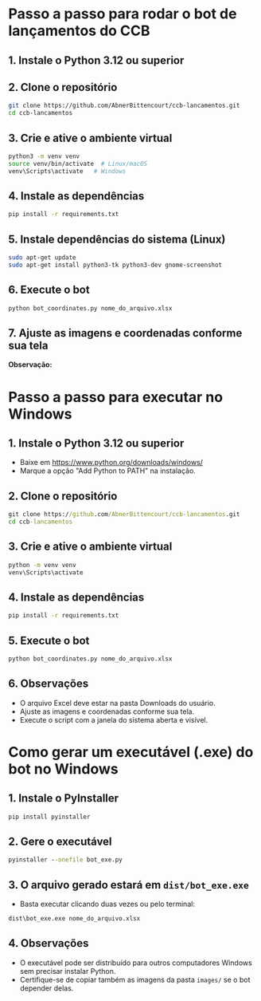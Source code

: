 # Passo a passo para rodar o bot de lançamentos do CCB

## 1. Instale o Python 3.12 ou superior

## 2. Clone o repositório
```sh
git clone https://github.com/AbnerBittencourt/ccb-lancamentos.git
cd ccb-lancamentos
```

## 3. Crie e ative o ambiente virtual
```sh
python3 -m venv venv
source venv/bin/activate  # Linux/macOS
venv\Scripts\activate   # Windows
```

## 4. Instale as dependências
```sh
pip install -r requirements.txt
```

## 5. Instale dependências do sistema (Linux)
```sh
sudo apt-get update
sudo apt-get install python3-tk python3-dev gnome-screenshot
```

## 6. Execute o bot
```sh
python bot_coordinates.py nome_do_arquivo.xlsx
```

## 7. Ajuste as imagens e coordenadas conforme sua tela


**Observação:**

# Passo a passo para executar no Windows

## 1. Instale o Python 3.12 ou superior
- Baixe em https://www.python.org/downloads/windows/
- Marque a opção "Add Python to PATH" na instalação.

## 2. Clone o repositório
```cmd
git clone https://github.com/AbnerBittencourt/ccb-lancamentos.git
cd ccb-lancamentos
```

## 3. Crie e ative o ambiente virtual
```cmd
python -m venv venv
venv\Scripts\activate
```

## 4. Instale as dependências
```cmd
pip install -r requirements.txt
```

## 5. Execute o bot
```cmd
python bot_coordinates.py nome_do_arquivo.xlsx
```

## 6. Observações
- O arquivo Excel deve estar na pasta Downloads do usuário.
- Ajuste as imagens e coordenadas conforme sua tela.
- Execute o script com a janela do sistema aberta e visível.

#
# Como gerar um executável (.exe) do bot no Windows

## 1. Instale o PyInstaller
```cmd
pip install pyinstaller
```

## 2. Gere o executável
```cmd
pyinstaller --onefile bot_exe.py
```

## 3. O arquivo gerado estará em `dist/bot_exe.exe`
- Basta executar clicando duas vezes ou pelo terminal:
```cmd
dist\bot_exe.exe nome_do_arquivo.xlsx
```

## 4. Observações
- O executável pode ser distribuído para outros computadores Windows sem precisar instalar Python.
- Certifique-se de copiar também as imagens da pasta `images/` se o bot depender delas.